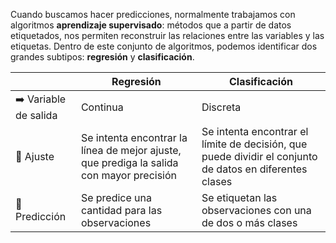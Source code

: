 Cuando buscamos hacer predicciones, normalmente trabajamos con algoritmos **aprendizaje supervisado**: métodos que a partir de datos etiquetados, nos permiten reconstruir las relaciones entre las variables y las etiquetas. Dentro de este conjunto de algoritmos, podemos identificar dos grandes subtipos: **regresión** y **clasificación**. 

|                  |       Regresión         |     Clasificación           |
|------------------|-------------------------|-----------------------------|
|➡️ Variable de salida|Continua                 |Discreta                     |
|🔧 Ajuste            |Se intenta encontrar la línea de mejor ajuste, que prediga la salida con mayor precisión|Se intenta encontrar el límite de decisión, que puede dividir el conjunto de datos en diferentes clases |
|🔮 Predicción        |Se predice una cantidad para las observaciones  | Se etiquetan las observaciones con una de dos o más clases|



